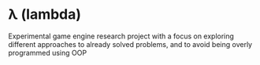 # λ (lambda)
Experimental game engine research project with a focus on exploring different approaches to already solved problems, and to avoid being overly programmed using OOP
